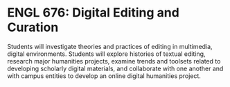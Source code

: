 # ENGL 676: Digital Editing and Curation

Students will investigate theories and practices of editing in multimedia, digital environments. Students will explore histories of textual editing, research major humanities projects, examine trends and toolsets related to developing scholarly digital materials, and collaborate with one another and with campus entities to develop an online digital humanities project.
